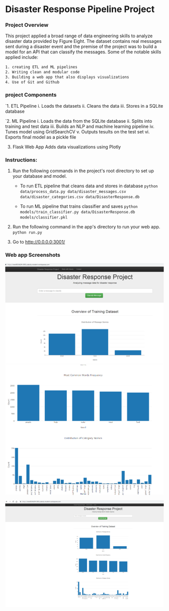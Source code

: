 # Disaster Response Pipeline Project

### Project Overview
This project applied a broad range of data engineering skills to analyze disaster data provided by Figure Eight. The dataset contains real messages sent during a disaster event and the premise of the project was to build a model for an API that can classify the messages. Some of the notable skills applied include:

	1. creating ETL and ML pipelines
	2. Writing clean and modular code
	3. Building a web app that also displays visualizations
	4. Use of Git and Github
### project Components

`1. ETL Pipeline
	i. Loads the datasets
	ii. Cleans the data
	iii. Stores in a SQLite database
	
`2. ML Pipeline
	i. Loads the data from the SQLite database
	ii. Splits into training and test data
	iii. Builds an NLP and machine learning pipeline
	iv. Tunes model using GridSearchCV
	v. Outputs tesults on the test set
	vi. Exports final model as a pickle file
	
 3. Flask Web App
 	Adds data visualizations using Plotly
	
### Instructions:
1. Run the following commands in the project's root directory to set up your database and model.

    - To run ETL pipeline that cleans data and stores in database
        `python data/process_data.py data/disaster_messages.csv data/disaster_categories.csv data/DisasterResponse.db`

	- To run ML pipeline that trains classifier and saves
        `python models/train_classifier.py data/DisasterResponse.db models/classifier.pkl`

2. Run the following command in the app's directory to run your web app.
    `python run.py`

3. Go to http://0.0.0.0:3001/

### Web app Screenshots
![alt text](https://github.com/miriamwanjo/Disaster-Response-Pipeline/blob/master/image.png/disaster%203.PNG)
![alt text](https://github.com/miriamwanjo/Disaster-Response-Pipeline/blob/master/image.png/Disaster%202.PNG)
	
![alt text](https://github.com/miriamwanjo/Disaster-Response-Pipeline/blob/master/image.png/Miriam%20Disaster%20response%20screenshot%201.PNG)
